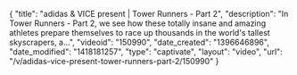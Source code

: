 {
    "title": "adidas & VICE present | Tower Runners - Part 2",
    "description": "In Tower Runners - Part 2, we see how these totally insane and amazing athletes prepare themselves to race up thousands in the world's tallest skyscrapers, a...",
    "videoid": "150990",
    "date_created": "1396646896",
    "date_modified": "1418181257",
    "type": "captivate",
    "layout": "video",
    "url": "\/v\/adidas-vice-present-tower-runners-part-2\/150990"
}